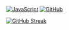 [![JavaScript](https://img.shields.io/badge/--F7DF1E?logo=javascript&logoColor=000)](https://www.javascript.com/)
[![GitHub](https://img.shields.io/badge/--181717?logo=github&logoColor=ffffff)](https://github.com/)

[![GitHub Streak](http://github-readme-streak-stats.herokuapp.com?user=nightlytech&theme=dark)](https://git.io/streak-stats)

<script src="node_modules/eruda/eruda.js"></script>
<script>eruda.init();</script>
